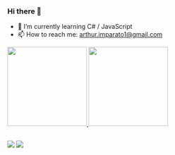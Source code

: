 ### Hi there 👋

- 🌱 I’m currently learning C# / JavaScript
- 📫 How to reach me: arthur.imparato1@gmail.com

<div style="display: inline_block">
  <a href="https://github.com/tuta815">
  <img height="180em" src="https://github-readme-stats.vercel.app/api?username=tuta815&show_icons=true&theme=dark&include_all_commits=true&count_private=true"/>
  <img height="180em" src="https://github-readme-stats.vercel.app/api/top-langs/?username=tuta815&layout=compact&langs_count=7&theme=dark"/>
</div>
  
##
  
<div>
  <a href = "mailto:arthur.imparato1@gmail.com"><img src="https://img.shields.io/badge/-Gmail-%23333?style=for-the-badge&logo=gmail&logoColor=white" target="_blank"></a>
  <a href="www.linkedin.com/in/arthur-imparato-83ab82131" target="_blank"><img src="https://img.shields.io/badge/-LinkedIn-%230077B5?style=for-the-badge&logo=linkedin&logoColor=white" target="_blank"></a>   
</div>  
